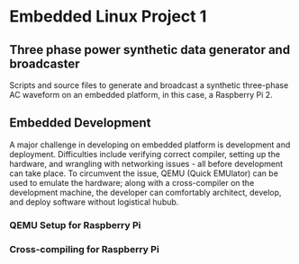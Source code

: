 # Embedded Linux Project 1
## Three phase power synthetic data generator and broadcaster
Scripts and source files to generate and broadcast a synthetic three-phase AC waveform on an embedded platform, in this case, a Raspberry Pi 2.


## Embedded Development
A major challenge in developing on embedded platform is development and deployment. Difficulties include verifying correct compiler, setting up the hardware, and wrangling with networking issues - all before development can take place. To circumvent the issue, QEMU (Quick EMUlator) can be used to emulate the hardware; along with a cross-compiler on the development machine, the developer can comfortably architect, develop, and deploy software without logistical hubub.

### QEMU Setup for Raspberry Pi

### Cross-compiling for Raspberry Pi
